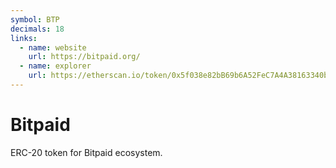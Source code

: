 ```yaml
---
symbol: BTP
decimals: 18
links:
  - name: website
    url: https://bitpaid.org/
  - name: explorer
    url: https://etherscan.io/token/0x5f038e82bB69b6A52FeC7A4A38163340b98fb1e4
---
```


# Bitpaid

ERC-20 token for Bitpaid ecosystem.
